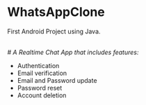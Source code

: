 # WhatsAppClone
First Android Project using Java.<br><br>

<i># A Realtime Chat App that includes features:</i><br> 
<ul>
<li>Authentication</li>
<li>Email verification </li>
<li>Email and Password update</li>
<li>Password reset </li>
<li>Account deletion</li>
